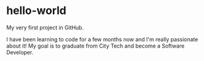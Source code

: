 # hello-world
My very first project in GitHub.

I have been learning to code for a few months now and I'm really passionate about it!
My goal is to graduate from City Tech and become a Software Developer.
